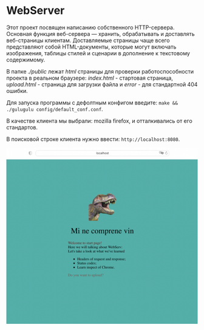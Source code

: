 # WebServer

<!-- Колыбельная http -->

Этот проект посвящен написанию собственного HTTP-сервера. Основная функция веб-сервера — хранить, обрабатывать и доставлять веб-страницы клиентам. Доставляемые страницы чаще всего представляют собой HTML-документы, которые могут включать изображения, таблицы стилей и сценарии в дополнение к текстовому содержимому.

В папке *./public* лежат *html* страницы для проверки работоспособности проекта в реальном браузере: *index.html* - стартовая страница, *upload.html* - страница для загрузки файла и *error* - для стандартной 404 ошибки.

Для запуска программы с дефолтным конфигом введите: `make && ./gulugulu config/default_conf.conf`.

В качестве клиента мы выбрали: mozilla firefox, и отталкивались от его стандартов.

В поисковой строке клиента нужно ввести: `http://localhost:8080`.

<img width="683" alt="Diagram of the result" src="https://github.com/DaDvoy/WebServer/blob/main/public/StartPage.png">
